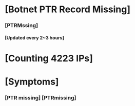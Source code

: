 # [Botnet PTR Record Missing]
### [PTRMssing]
#### [Updated every 2~3 hours]

# [Counting 4223 IPs]

# [Symptoms] 
###   [PTR missing] [PTRmissing]
